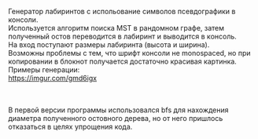 Генератор лабиринтов с испольование символов псевдографики в консоли. <br>
Используется алгоритм поиска MST в рандомном графе, затем полученный остов переводится в лабиринт и выводится в консоль. <br>
На вход поступают размеры лабиринта (высота и ширина). <br>
Возможны проблемы с тем, что шрифт консоли не monospaced, но при копировании в блокнот получается достаточно красивая картинка. <br>
Примеры генерации: <br>
https://imgur.com/gmd6igx


<br> <br>
В первой версии программы использовался bfs для нахождения диаметра полученного остовного дерева, но от него пришлось отказаться в целях упрощения кода. 
